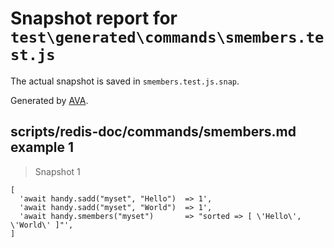 # Snapshot report for `test\generated\commands\smembers.test.js`

The actual snapshot is saved in `smembers.test.js.snap`.

Generated by [AVA](https://ava.li).

## scripts/redis-doc/commands/smembers.md example 1

> Snapshot 1

    [
      'await handy.sadd("myset", "Hello")  => 1',
      'await handy.sadd("myset", "World")  => 1',
      'await handy.smembers("myset")       => "sorted => [ \'Hello\', \'World\' ]"',
    ]
